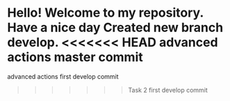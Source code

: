 Hello! Welcome to my repository. Have a nice day
Created new branch develop. 
<<<<<<< HEAD
advanced actions master commit
=======
advanced actions first develop commit
>>>>>>> Task 2 first develop commit
